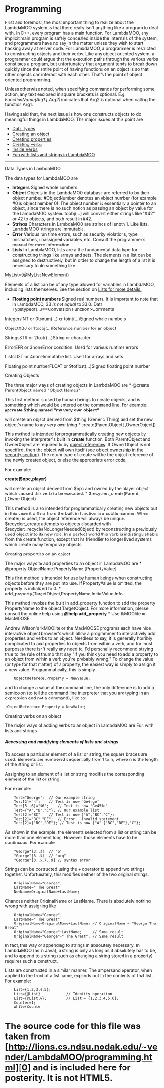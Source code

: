 
# Programming

First and foremost, the most important thing to realize about the LambdaMOO 
system is that there really isn't anything like a program to deal with.
In C++, every program has a main function. For LambdaMOO, any implicit main
program is safely concealed inside the internals of the system, and programmers
have no say in the matter unless they wish to start hacking away at server code.
For LambdaMOO, a programmer is restricted to constructing objects and their verbs.
Like any object oriented system, a programmer could argue that the execution paths
through the various verbs constitues a program, but unfortunately that argument tends
to break down quickly since the entire point of having functions on an object is so that
other objects can interact with each other. That's the point of object oriented
programming.

Unless otherwise noted, when specifying commands for performing some action,
any text enclosed in square brackets is optional. E.g. _FunctionName(Arg1 \[,Arg2)_
indicates that Arg2 is optional when calling the function Arg1\.

Having said that, the next issue is how one constructs objects to do meaningful
things in LambdaMOO. The major issues at this point are

* [Data Types][1]
* [Creating an object][2]
* [Creating properties][3]
* [Creating verbs][4]
* [Inside Verbs][5]
* [Fun with lists and strings in LambdaMOO][6]

---

Data Types in LambdaMOO

The data types for LambdaMOO are
* **Integers** Signed whole numbers. 
* **Object** Objects in the LambdaMOO database are referred to
by their object number. \#ObjectNumber denotes an object number
(for example \#0 is object number 0). The object number is
essentially a pointer to an object, since there is no such
notion as passing an object by value for the LambdaMOO system.
toobj(...) will convert either strings like "\#42" or 42 to objects,
and both result in \#42\.
* **Strings** Characters in LambdaMOO are strings of length 1\.
Like lists, LambdaMOO strings are immutable.
* **Error** Various run time errors, such as security violations,
type mismatches, unassigned variables, etc. Consult the
programmer's manual for more information.
* **Lists** In LambdaMOO, lists are a the fundamental
data type for constructing things like arrays and sets.
The elements in a list can be assigned to destructively,
but in order to change the length of a list it is necessary to
do something like 

MyList={@MyList,NewElement}

Elements of a list can be of any type allowed for variables in
LambdaMOO, including lists themselves.
See the section on [Lists for more details.][6]
* **Floating point numbers** Signed real numbers.
It is important to note that in LambdaMOO,
33 _is not equal_ to 33.0\.
Data Typetypeof(...)==Conversion Function\>Comments

IntegersINT or 0tonum(...) or toint(...)Signed whole numbers

ObjectOBJ or 1toobj(...)Reference number for an object

StringsSTR or 2tostr(...)String or character

ErrorERR or 3noneError condition. Used for various runtime errors

ListsLIST or 4noneImmutable list. Used for arrays and sets

Floating point numberFLOAT or 9tofloat(...)Signed floating point number

Creating Objects

The three major ways of creating objects in LambdaMOO are 
* 
@create ParentObject named "Object Names"

This first method is used by human beings to create objects,
and is something which would be entered on the command line.
For example: **@create $thing named "my very own object"**

will create an object derived from $thing (Generic Thing)
and set the new object's name to _my very own thing_
* 
create(ParentObject \[,OwnerObject\])

This method is intended for programmatically creating new
objects by invoking the interpreter's built in **create**
function. Both ParentObject and OwnerObject are required to
by [object references][7].
If OwnerObject is not specified, then the object will own itself
(see [object ownership
in the security section][8]). The return type of create will
be the object reference of the newly created object, or else
the appropriate error code.

For example: 

**create($npc,player)**

will create an object derived from $npc and owned by the
player object which caused this verb to be executed.
* 
$recycler:\_create(Parent, \[,OwnerObject)

This method is also intended for programmatically creating new objects
but in this case it differs from the built in function in a subtle
manner. When create() is used, the object reference will always be
unique. $recycler:\_create attempts to objects discarded with
$recycler:\_recycle(NoLongerNeededObject) by reconstructing a previously
used object into its new role. In a perfect world this verb is
indistinguishable from the create function, except that its friendlier to
longer lived systems which create many temporary objects.

Creating properties on an object

The major ways to add properties to an object in LambdaMOO are
* 
@property ObjectName.PropertyName \[PropertyValue\]

This first method is intended for use by human beings when constructing
objects before they are put into use. If PropertyValue is omitted,
the property is initialized to 0\.
* 
add\_property(TargetObject,PropertyName,InitialValue,Info)

This method invokes the built in add\_property function to add
the property PropertyName to the object TargetObject. For more
information, please consult the online help using
**@help add\_property**
* 
Use tkMOOlite or MacMOOSE

Andrew Wilson's tkMOOlite or the MacMOOSE programs each have
nice interactive object browser's which allow a programmer to 
interactively add properties and verbs to an object.
Needless to say, it is generally horribly complicated to add properties
to objects from within a verb, and for most purposes there isn't really
any need to. I'd personally recommend staying true to the rule of thumb that
say "If you think you need to add a property to an object from within a verb
you're probably wrong." To change the value (or type for that matter)
of a property, the easiest way is simply to assign it a new value. 
Programmatically, this is simply

    
        ObjectReferece.Property = NewValue;
    

and to change a value at the command line, the only difference is to add
a semicolon (to tell the command line interpreter that you are typing in
an expression and not a command), like so:

    
    ;ObjectReference.Property = NewValue;
    

Creating verbs on an object

The major ways of adding verbs to an object in LambdaMOO are 
Fun with lists and strings

##### Accessing and modifying elements of lists and strings

To access a particular element of a list or string, the square braces
are used. Elements are numbered sequentially from 1 to n, where n is the
length of the string or list.

Assigning to an element of a list or string modifies the corresponding
element of the list or string. 

For example:

    
        Test="George";	// Our example string
        Test[3]="4";	// Test is now "Ge4rge"
        Test[5..6]="56";    // Test is now "Ge456e"
        Test={"A","B","C"}; // Our example list
        Test[2]="BC";	// Test is now {"A","BC","C"};
        Test[2]="BC","DE";  // Error.  Invalid statement.
        Test[2]={"BC","DE"}; // Test is now {"A",{"BC","DE"},"C"};
    

As shown in the example, the elements selected from a list or string can
be more than one element long. However, those elements have to be
continuous. For example

    
        "George"[3..3]	// "o"
        "George"[3..5]	// "org"
        "George"[3..5,7..9] // syntax error
    

Strings can be costructed using the + operator to append two strings together.
Unfortunately, this modifies neither of the two original strings.

    
        OriginalName="George";
        LastName=" The Great";
        NewName=OriginalName+LastName;
    

Changes neither OriginalName or LastName. There is absolutely nothing
wrong with assigning like

    
        OriginalName="George";
        LastName=" The Great";
        OriginalName=OriginalName+LastName; // OriginalName = "George The Great"
        OriginalName="George"+LastName;     // Same result
        OriginalName="George"+" The Great"; // Same result
    

In fact, this way of appending to strings in absolutely necessary.
In LambdaMOO (as in Java), a string is only as long as it absolutely
has to be, and to append to a string (such as changing a string stored
in a property) requires such a construct.

Lists are constructed in a similar manner. The ampersand operator,
when applied to the front of a list name, expands out to the contents
of that list. For example:

    
        List={1,2,3,4,5};
        List={@List};			// Identity operation
        List={@List,6};			// List = {1,2,3,4,5,6};
        Counter=1;
        while(Counter

# The source code for this file was taken from [http://lions.cs.ndsu.nodak.edu/~vender/LambdaMOO/programming.html][0] and is included here for posterity. It is not HTML5\.

[0]: http://lions.cs.ndsu.nodak.edu/~vender/LambdaMOO/programming.html
[1]: #data_types
[2]: #create_object
[3]: #create_properties
[4]: #create_verbs
[5]: #inside_verbs
[6]: #lists
[7]: syntax.html#object_reference
[8]: security.html#object_ownership
